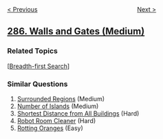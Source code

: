<!--|This file generated by command(leetcode description); DO NOT EDIT.    |-->
<!--+----------------------------------------------------------------------+-->
<!--|@author    openset <openset.wang@gmail.com>                           |-->
<!--|@link      https://github.com/openset                                 |-->
<!--|@home      https://github.com/tonymontaro/leetcode-hints                        |-->
<!--+----------------------------------------------------------------------+-->

[< Previous](https://github.com/tonymontaro/leetcode-hints/tree/master/problems/inorder-successor-in-bst "Inorder Successor in BST")
　　　　　　　　　　　　　　　　
[Next >](https://github.com/tonymontaro/leetcode-hints/tree/master/problems/find-the-duplicate-number "Find the Duplicate Number")

## [286. Walls and Gates (Medium)](https://leetcode.com/problems/walls-and-gates "墙与门")



### Related Topics
  [[Breadth-first Search](https://github.com/tonymontaro/leetcode-hints/tree/master/tag/breadth-first-search/README.md)]

### Similar Questions
  1. [Surrounded Regions](https://github.com/tonymontaro/leetcode-hints/tree/master/problems/surrounded-regions) (Medium)
  1. [Number of Islands](https://github.com/tonymontaro/leetcode-hints/tree/master/problems/number-of-islands) (Medium)
  1. [Shortest Distance from All Buildings](https://github.com/tonymontaro/leetcode-hints/tree/master/problems/shortest-distance-from-all-buildings) (Hard)
  1. [Robot Room Cleaner](https://github.com/tonymontaro/leetcode-hints/tree/master/problems/robot-room-cleaner) (Hard)
  1. [Rotting Oranges](https://github.com/tonymontaro/leetcode-hints/tree/master/problems/rotting-oranges) (Easy)
